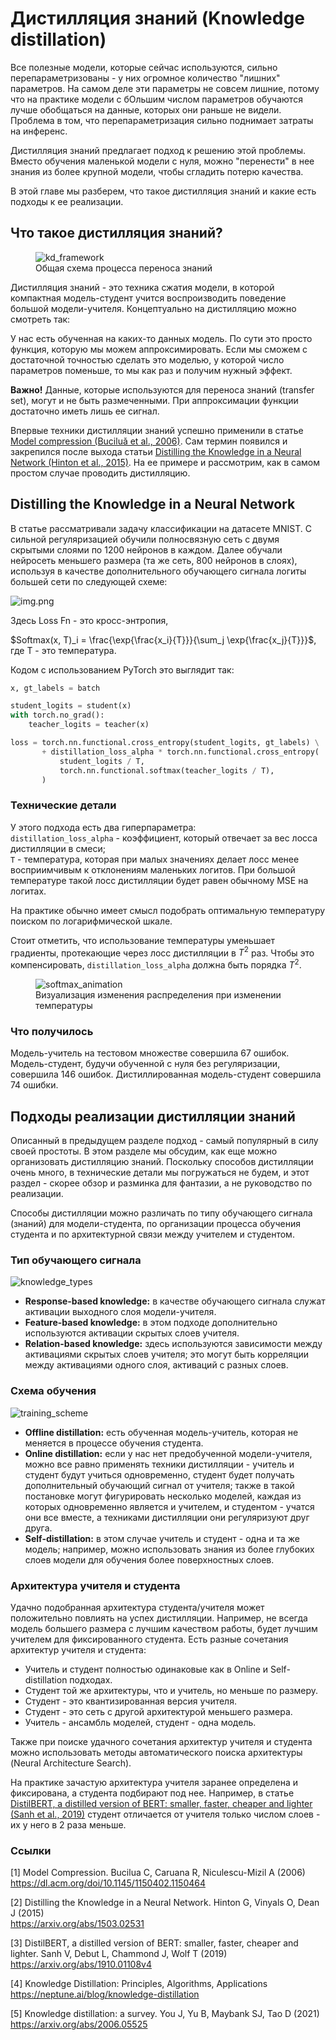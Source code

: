 # Дистилляция знаний (Knowledge distillation)

Все полезные модели, которые сейчас используются, сильно перепараметризованы - у них огромное количество "лишних" параметров. На самом деле эти параметры не совсем лишние, потому что на практике модели с бОльшим числом параметров обучаются лучше обобщаться на данные, которых они раньше не видели. Проблема в том, что перепараметризация сильно поднимает затраты на инференс.

Дистилляция знаний предлагает подход к решению этой проблемы. Вместо обучения маленькой модели с нуля, можно "перенести" в нее знания из более крупной модели, чтобы сгладить потерю качества.

В этой главе мы разберем, что такое дистилляция знаний и какие есть подходы к ее реализации.

## Что такое дистилляция знаний?

<figure>
  <img src=kd_framework.png alt="kd_framework">
  <figcaption>Общая схема процесса переноса знаний</figcaption>
</figure>

Дистилляция знаний - это техника сжатия модели, в которой компактная модель-студент учится воспроизводить поведение большой модели-учителя. Концептуально на дистилляцию можно смотреть так: 

У нас есть обученная на каких-то данных модель. По сути это просто функция, которую мы можем аппроксимировать. Если мы сможем с достаточной точностью сделать это моделью, у которой число параметров поменьше, то мы как раз и получим нужный эффект.

**Важно!** Данные, которые используются для переноса знаний (transfer set), могут и не быть размеченными. При аппроксимации функции достаточно иметь лишь ее сигнал.

Впервые техники дистилляции знаний успешно применили в статье [Model compression (Buciluǎ et al., 2006)](https://dl.acm.org/doi/10.1145/1150402.1150464). Сам термин появился и закрепился после выхода статьи [Distilling the Knowledge in a Neural Network (Hinton et al., 2015)](https://arxiv.org/abs/1503.02531). На ее примере и рассмотрим, как в самом простом случае проводить дистилляцию.

## Distilling the Knowledge in a Neural Network

В статье рассматривали задачу классификации на датасете MNIST. С сильной регуляризацией обучили полносвязную сеть с двумя скрытыми слоями по 1200 нейронов в каждом. Далее обучали нейросеть меньшего размера (та же сеть, 800 нейронов в слоях), используя в качестве дополнительного обучающего сигнала логиты большей сети по следующей схеме:

![img.png](hinton_distillation.png)

Здесь Loss Fn - это кросс-энтропия,

$Softmax(x, T)_i = \frac{\exp{\frac{x_i}{T}}}{\sum_j \exp{\frac{x_j}{T}}}$, где T - это температура.

Кодом с использованием PyTorch это выглядит так:

```python
x, gt_labels = batch

student_logits = student(x)
with torch.no_grad():
    teacher_logits = teacher(x)

loss = torch.nn.functional.cross_entropy(student_logits, gt_labels) \
       + distillation_loss_alpha * torch.nn.functional.cross_entropy(
           student_logits / T, 
           torch.nn.functional.softmax(teacher_logits / T),
       )
```

### Технические детали

У этого подхода есть два гиперпараметра: \
`distillation_loss_alpha` - коэффициент, который отвечает за вес лосса дистилляции в смеси; \
`T` - температура, которая при малых значениях делает лосс менее восприимчивым к отклонениям маленьких логитов. При большой температуре такой лосс дистилляции будет равен обычному MSE на логитах. 

На практике обычно имеет смысл подобрать оптимальную температуру поиском по логарифмической шкале.

Стоит отметить, что использование температуры уменьшает градиенты, протекающие через лосс дистилляции в $T^2$ раз. Чтобы это компенсировать, `distillation_loss_alpha` должна быть порядка $T^2$. 

<figure>
  <img src=softmax_animation.gif alt="softmax_animation">
  <figcaption>Визуализация изменения распределения при изменении температуры</figcaption>
</figure>

### Что получилось

Модель-учитель на тестовом множестве совершила 67 ошибок. Модель-студент, будучи обученной с нуля без регуляризации, совершила 146 ошибок. Дистиллированная модель-студент совершила 74 ошибки.

## Подходы реализации дистилляции знаний

Описанный в предыдущем разделе подход - самый популярный в силу своей простоты. В этом разделе мы обсудим, как еще можно организовать дистилляцию знаний. Поскольку способов дистилляции очень много, в технические детали мы погружаться не будем, и этот раздел - скорее обзор и разминка для фантазии, а не руководство по реализации.

Способы дистилляции можно различать по типу обучающего сигнала (знаний) для модели-студента, по организации процесса обучения студента и по архитектурной связи между учителем и студентом.

### Тип обучающего сигнала

![knowledge_types](knowledge_types.png)

* **Response-based knowledge:** в качестве обучающего сигнала служат активации выходного слоя модели-учителя.
* **Feature-based knowledge:** в этом подходе дополнительно используются активации скрытых слоев учителя.
* **Relation-based knowledge:** здесь используются зависимости между активациями скрытых слоев учителя; это могут быть корреляции между активациями одного слоя, активаций с разных слоев.

### Схема обучения

![training_scheme](training_scheme.png)

* **Offline distillation:** есть обученная модель-учитель, которая не меняется в процессе обучения студента.
* **Online distillation:** если у нас нет предобученной модели-учителя, можно все равно применять техники дистилляции - учитель и студент будут учиться одновременно, студент будет получать дополнительный обучающий сигнал от учителя; также в такой постановке могут фигурировать несколько моделей, каждая из которых одновременно является и учителем, и студентом - учатся они все вместе, а техниками дистилляции они регуляризуют друг друга.
* **Self-distillation:** в этом случае учитель и студент - одна и та же модель; например, можно использовать знания из более глубоких слоев модели для обучения более поверхностных слоев.

### Архитектура учителя и студента

Удачно подобранная архитектура студента/учителя может положительно повлиять на успех дистилляции. Например, не всегда модель большего размера с лучшим качеством работы, будет лучшим учителем для фиксированного студента. Есть разные сочетания архитектур учителя и студента:

* Учитель и студент полностью одинаковые как в Online и Self-distillation подходах.
* Студент той же архитектуры, что и учитель, но меньше по размеру.
* Студент - это квантизированная версия учителя.
* Студент - это сеть с другой архитектурой меньшего размера.
* Учитель - ансамбль моделей, студент - одна модель.

Также при поиске удачного сочетания архитектур учителя и студента можно использовать методы автоматического поиска архитектуры (Neural Architecture Search).

На практике зачастую архитектура учителя заранее определена и фиксирована, а студента подбирают под нее. Например, в статье [DistilBERT, a distilled version of BERT: smaller, faster, cheaper and lighter (Sanh et al., 2019)](https://arxiv.org/abs/1910.01108v4) студент отличается от учителя только числом слоев - их у него в 2 раза меньше.

### Ссылки

[1] Model Compression. Bucilua C, Caruana R, Niculescu-Mizil A (2006)\
https://dl.acm.org/doi/10.1145/1150402.1150464 

[2] Distilling the Knowledge in a Neural Network. Hinton G, Vinyals O, Dean J (2015)\
https://arxiv.org/abs/1503.02531 

[3] DistilBERT, a distilled version of BERT: smaller, faster, cheaper and lighter. Sanh V, Debut L, Chammond J, Wolf T (2019)\
https://arxiv.org/abs/1910.01108v4 

[4] Knowledge Distillation: Principles, Algorithms, Applications\
https://neptune.ai/blog/knowledge-distillation

[5] Knowledge distillation: a survey. You J, Yu B, Maybank SJ, Tao D (2021)\
https://arxiv.org/abs/2006.05525 